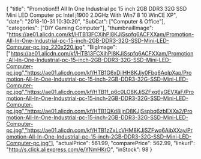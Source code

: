 {
	"title": "Promotion!!! All In One Industrial pc 15 inch 2GB DDR3 32G SSD Mini LED Computer pc Intel j1900 2.0GHz With Win7 8 10 WinCE XP",
	"date": "2018-10-31 10:30:20",
	"SubCat": ["Computer & Office"],
	"categories": ["DIY Gaming Computer"],
	"thumbnailImage": "https://ae01.alicdn.com/kf/HTB13FCXihPI8KJjSspfq6ACFXXam/Promotion-All-In-One-Industrial-pc-15-inch-2GB-DDR3-32G-SSD-Mini-LED-Computer-pc.jpg_220x220.jpg",
	"BigImage": ["https://ae01.alicdn.com/kf/HTB13FCXihPI8KJjSspfq6ACFXXam/Promotion-All-In-One-Industrial-pc-15-inch-2GB-DDR3-32G-SSD-Mini-LED-Computer-pc.jpg","https://ae01.alicdn.com/kf/HTB1G6xDilHH8KJjy0Fbq6AqlpXap/Promotion-All-In-One-Industrial-pc-15-inch-2GB-DDR3-32G-SSD-Mini-LED-Computer-pc.jpg","https://ae01.alicdn.com/kf/HTB1f_p6c0LO8KJjSZFxq6yGEVXaF/Promotion-All-In-One-Industrial-pc-15-inch-2GB-DDR3-32G-SSD-Mini-LED-Computer-pc.jpg","https://ae01.alicdn.com/kf/HTB1QKd8ijnD8KJjSspbq6zbEXXa2/Promotion-All-In-One-Industrial-pc-15-inch-2GB-DDR3-32G-SSD-Mini-LED-Computer-pc.jpg","https://ae01.alicdn.com/kf/HTB1zZxLcVHM8KJjSZFwq6AibXXay/Promotion-All-In-One-Industrial-pc-15-inch-2GB-DDR3-32G-SSD-Mini-LED-Computer-pc.jpg"],
	"actualPrice": 561.99,
	"comparePrice": 562.99,
	"linkurl": "http://s.click.aliexpress.com/e/YNmHKrO",
	"inStock": 98
}
